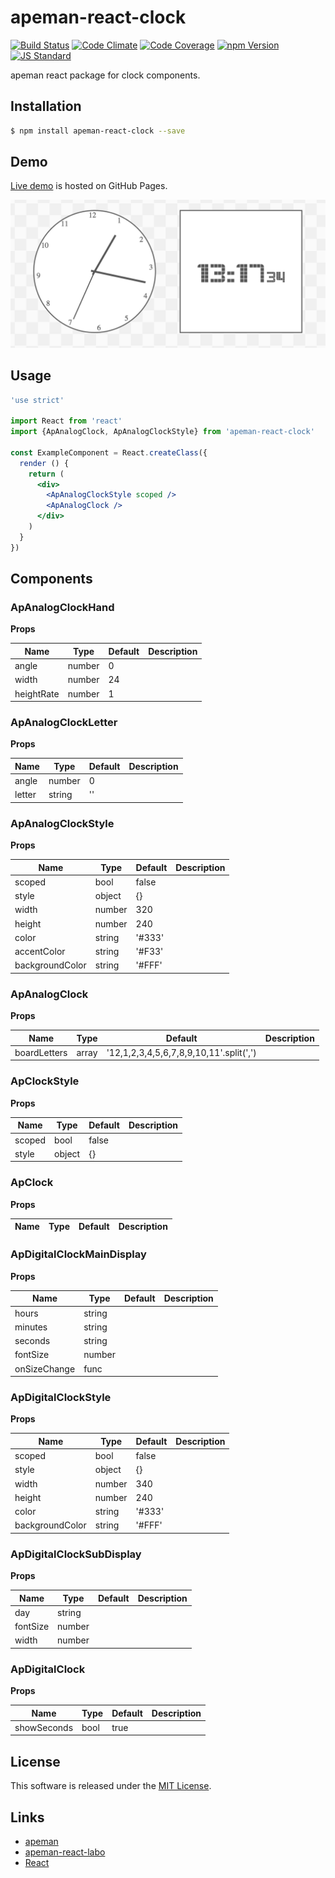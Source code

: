 apeman-react-clock
==========

<!---
This file is generated by ape-tmpl. Do not update manually.
--->

<!-- Badge Start -->
<a name="badges"></a>

[![Build Status][bd_travis_shield_url]][bd_travis_url]
[![Code Climate][bd_codeclimate_shield_url]][bd_codeclimate_url]
[![Code Coverage][bd_codeclimate_coverage_shield_url]][bd_codeclimate_url]
[![npm Version][bd_npm_shield_url]][bd_npm_url]
[![JS Standard][bd_standard_shield_url]][bd_standard_url]

[bd_repo_url]: https://github.com/apeman-react-labo/apeman-react-clock
[bd_travis_url]: http://travis-ci.org/apeman-react-labo/apeman-react-clock
[bd_travis_shield_url]: http://img.shields.io/travis/apeman-react-labo/apeman-react-clock.svg?style=flat
[bd_license_url]: https://github.com/apeman-react-labo/apeman-react-clock/blob/master/LICENSE
[bd_codeclimate_url]: http://codeclimate.com/github/apeman-react-labo/apeman-react-clock
[bd_codeclimate_shield_url]: http://img.shields.io/codeclimate/github/apeman-react-labo/apeman-react-clock.svg?style=flat
[bd_codeclimate_coverage_shield_url]: http://img.shields.io/codeclimate/coverage/github/apeman-react-labo/apeman-react-clock.svg?style=flat
[bd_gemnasium_url]: https://gemnasium.com/apeman-react-labo/apeman-react-clock
[bd_gemnasium_shield_url]: https://gemnasium.com/apeman-react-labo/apeman-react-clock.svg
[bd_npm_url]: http://www.npmjs.org/package/apeman-react-clock
[bd_npm_shield_url]: http://img.shields.io/npm/v/apeman-react-clock.svg?style=flat
[bd_standard_url]: http://standardjs.com/
[bd_standard_shield_url]: https://img.shields.io/badge/code%20style-standard-brightgreen.svg

<!-- Badge End -->


<!-- Description Start -->
<a name="description"></a>

apeman react package for clock components.

<!-- Description End -->


<!-- Overview Start -->
<a name="overview"></a>



<!-- Overview End -->


<!-- Sections Start -->
<a name="sections"></a>

<!-- Section from "doc/guides/01.Installation.md.hbs" Start -->

<a name="section-doc-guides-01-installation-md"></a>
Installation
-----

```bash
$ npm install apeman-react-clock --save
```


<!-- Section from "doc/guides/01.Installation.md.hbs" End -->

<!-- Section from "doc/guides/02.Demo.md.hbs" Start -->

<a name="section-doc-guides-02-demo-md"></a>
Demo
-----

[Live demo][demo_url] is hosted on GitHub Pages.

[![Demo Image](./doc/images/screenshot.png)][demo_url]

[demo_url]: http://apeman-react-labo.github.io/apeman-react-clock/demo/demo.html


<!-- Section from "doc/guides/02.Demo.md.hbs" End -->

<!-- Section from "doc/guides/03.Usage.md.hbs" Start -->

<a name="section-doc-guides-03-usage-md"></a>
Usage
---------

```jsx
'use strict'

import React from 'react'
import {ApAnalogClock, ApAnalogClockStyle} from 'apeman-react-clock'

const ExampleComponent = React.createClass({
  render () {
    return (
      <div>
        <ApAnalogClockStyle scoped />
        <ApAnalogClock />
      </div>
    )
  }
})

```



<!-- Section from "doc/guides/03.Usage.md.hbs" End -->

<!-- Section from "doc/guides/04.Components.md.hbs" Start -->

<a name="section-doc-guides-04-components-md"></a>
Components
-----


### ApAnalogClockHand

**Props**

| Name | Type | Default | Description |
| ---- | ---- | ------- | ----------- |
| angle | number | 0 |  |
| width | number | 24 |  |
| heightRate | number | 1 |  |

### ApAnalogClockLetter

**Props**

| Name | Type | Default | Description |
| ---- | ---- | ------- | ----------- |
| angle | number | 0 |  |
| letter | string | '' |  |

### ApAnalogClockStyle

**Props**

| Name | Type | Default | Description |
| ---- | ---- | ------- | ----------- |
| scoped | bool | false |  |
| style | object | {} |  |
| width | number | 320 |  |
| height | number | 240 |  |
| color | string | '#333' |  |
| accentColor | string | '#F33' |  |
| backgroundColor | string | '#FFF' |  |

### ApAnalogClock

**Props**

| Name | Type | Default | Description |
| ---- | ---- | ------- | ----------- |
| boardLetters | array | '12,1,2,3,4,5,6,7,8,9,10,11'.split(',') |  |

### ApClockStyle

**Props**

| Name | Type | Default | Description |
| ---- | ---- | ------- | ----------- |
| scoped | bool | false |  |
| style | object | {} |  |

### ApClock

**Props**

| Name | Type | Default | Description |
| ---- | ---- | ------- | ----------- |

### ApDigitalClockMainDisplay

**Props**

| Name | Type | Default | Description |
| ---- | ---- | ------- | ----------- |
| hours | string |  |  |
| minutes | string |  |  |
| seconds | string |  |  |
| fontSize | number |  |  |
| onSizeChange | func |  |  |

### ApDigitalClockStyle

**Props**

| Name | Type | Default | Description |
| ---- | ---- | ------- | ----------- |
| scoped | bool | false |  |
| style | object | {} |  |
| width | number | 340 |  |
| height | number | 240 |  |
| color | string | '#333' |  |
| backgroundColor | string | '#FFF' |  |

### ApDigitalClockSubDisplay

**Props**

| Name | Type | Default | Description |
| ---- | ---- | ------- | ----------- |
| day | string |  |  |
| fontSize | number |  |  |
| width | number |  |  |

### ApDigitalClock

**Props**

| Name | Type | Default | Description |
| ---- | ---- | ------- | ----------- |
| showSeconds | bool | true |  |



<!-- Section from "doc/guides/04.Components.md.hbs" End -->


<!-- Sections Start -->


<!-- LICENSE Start -->
<a name="license"></a>

License
-------
This software is released under the [MIT License](https://github.com/apeman-react-labo/apeman-react-clock/blob/master/LICENSE).

<!-- LICENSE End -->


<!-- Links Start -->
<a name="links"></a>

Links
------

+ [apeman](https://github.com/apeman-labo/apeman)
+ [apeman-react-labo](https://github.com/apeman-react-labo)
+ [React](https://facebook.github.io/react/)

<!-- Links End -->
